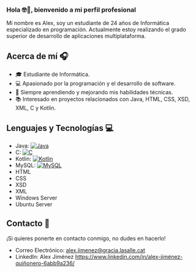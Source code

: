 ### Hola 🤓👋, bienvenido a mi perfil profesional

Mi nombre es Alex, soy un estudiante de 24 años de Informática especializado en programación. Actualmente estoy realizando el grado superior de desarrollo de aplicaciones multiplataforma.

## Acerca de mí 🎧

- 🎓 Estudiante de Informática.
- 💻 Apasionado por la programación y el desarrollo de software.
- 🌱 Siempre aprendiendo y mejorando mis habilidades técnicas.
- 📚 Interesado en proyectos relacionados con Java, HTML, CSS, XSD, XML, C y Kotlin.

## Lenguajes y Tecnologías 💻 

- Java: [![Java](https://img.shields.io/github/languages/top/user/repo/Java.svg)](https://github.com/user/repo/)
- C: [![C](https://img.shields.io/github/languages/top/user/repo/C.svg)](https://github.com/user/repo/)
- Kotlin: [![Kotlin](https://img.shields.io/github/languages/top/user/repo/Kotlin.svg)](https://github.com/user/repo/)
- MySQL: [![MySQL](https://img.shields.io/badge/MySQL-4479A1?style=for-the-badge&logo=mysql&logoColor=white&labelColor=101010)]()
- HTML
- CSS 
- XSD
- XML
- Windows Server
- Ubuntu Server

## Contacto 📲

¡Si quieres ponerte en contacto conmigo, no dudes en hacerlo!

- Correo Electrónico: alex.jimenez@gracia.lasalle.cat
- LinkedIn: Alex Jiménez https://www.linkedin.com/in/alex-jiménez-quiñonero-6abb9a236/

<!--
**userAl3x/userAl3x** is a ✨ _special_ ✨ repository because its `README.md` (this file) appears on your GitHub profile.

Here are some ideas to get you started:

- 🔭 I’m currently working on ...
- 🌱 I’m currently learning ...
- 👯 I’m looking to collaborate on ...
- 🤔 I’m looking for help with ...
- 💬 Ask me about ...
- 📫 How to reach me: ...
- 😄 Pronouns: ...
- ⚡ Fun fact: ...
-->
